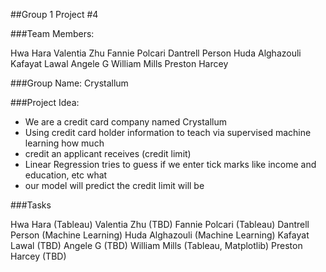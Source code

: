 ##Group 1 Project #4

###Team Members:

Hwa Hara
Valentia Zhu
Fannie Polcari
Dantrell Person
Huda Alghazouli
Kafayat Lawal
Angele G
William Mills
Preston Harcey

###Group Name:
Crystallum

###Project Idea:

- We are a credit card company named Crystallum
- Using credit card holder information to teach via supervised machine learning how much 
- credit an applicant receives (credit limit)
- Linear Regression tries to guess if we enter tick marks like income and education, etc what 
- our model will predict the credit limit will be

###Tasks

Hwa Hara (Tableau)
Valentia Zhu (TBD)
Fannie Polcari (Tableau)
Dantrell Person (Machine Learning)
Huda Alghazouli (Machine Learning)
Kafayat Lawal (TBD)
Angele G (TBD)
William Mills (Tableau, Matplotlib)
Preston Harcey (TBD)
